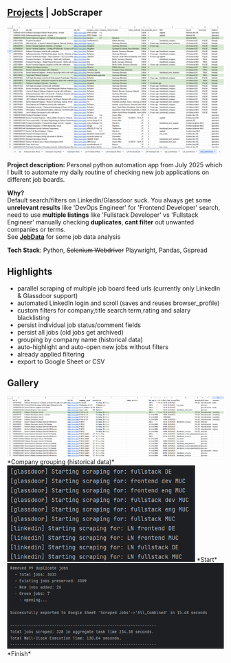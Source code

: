## [Projects](/portfolio/) | JobScraper

<a href="../images/jobscraper/home.png" class="glightbox">
<img src="../images/jobscraper/home.png"/>
</a>

**Project description:** Personal python automation app from July 2025 which I built to automate my daily routine of checking new job applications on different job boards.

**Why?**<br>
Default search/filters on LinkedIn/Glassdoor suck.
You always get some **unrelevant results** like 'DevOps Engineer' for 'Frontend Developer' search, need to use **multiple listings** like 'Fullstack Developer' vs 'Fullstack Engineer' manually checking **duplicates**, **cant filter** out unwanted companies or terms.<br>
See **[JobData](/portfolio/projects/jobdata)** for some job data analysis

**Tech Stack**: Python, ~~Selenium Webdriver~~ Playwright, Pandas, Gspread

## Highlights
- parallel scraping of multiple job board feed urls (currently only LinkedIn & Glassdoor support)
- automated LinkedIn login and scroll (saves and reuses browser_profile)
- custom filters for company,title search term,rating and salary blacklisting 
- persist individual job status/comment fields
- persist all jobs (old jobs get archived)
- grouping by company name (historical data)
- auto-highlight and auto-open new jobs without filters
- already applied filtering
- export to Google Sheet or CSV

## Gallery
<img src="../images/jobscraper/groups.png"/>
*Company grouping (historical data)*
<img src="../images/jobscraper/console_start.png"/>
*Start*
<img src="../images/jobscraper/console_finish.png"/>
*Finish*

